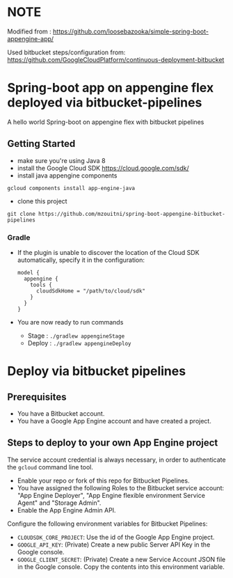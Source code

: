 # NOTE 
Modified from : https://github.com/loosebazooka/simple-spring-boot-appengine-app/

Used bitbucket steps/configuration from: https://github.com/GoogleCloudPlatform/continuous-deployment-bitbucket

# Spring-boot app on appengine flex deployed via bitbucket-pipelines
A hello world Spring-boot on appengine flex with bitbucket pipelines 

## Getting Started
- make sure you're using Java 8
- install the Google Cloud SDK https://cloud.google.com/sdk/
- install java appengine components
```
gcloud components install app-engine-java
```
- clone this project
```
git clone https://github.com/mzouitni/spring-boot-appengine-bitbucket-pipelines
```

### Gradle
- If the plugin is unable to discover the location of the Cloud SDK automatically, specify it in the configuration:
    
    ``` 
    model {
      appengine {
        tools {
          cloudSdkHome = "/path/to/cloud/sdk"
        }
      }
    }
    ```
- You are now ready to run commands
  - Stage : `./gradlew appengineStage`
  - Deploy : `./gradlew appengineDeploy`
  
# Deploy via bitbucket pipelines  

## Prerequisites

* You have a Bitbucket account. 
* You have a Google App Engine account and have created a project.

## Steps to deploy to your own App Engine project

The service account credential is always necessary, 
in order to authenticate the `gcloud` command line tool.

* Enable your repo or fork of this repo for Bitbucket Pipelines.
* You have assigned the following Roles to the Bitbucket service account: "App Engine Deployer", "App Engine flexible environment Service Agent" and "Storage Admin".
* Enable the App Engine Admin API.

Configure the following environment variables for Bitbucket Pipelines:

* `CLOUDSDK_CORE_PROJECT`: Use the id of the Google App Engine project.
* `GOOGLE_API_KEY`: (Private) Create a new public Server API Key in the Google console.
* `GOOGLE_CLIENT_SECRET`: (Private) Create a new Service Account JSON file in the Google console. Copy the contents into this environment variable.
